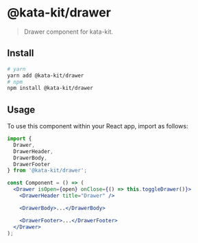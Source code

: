 # @kata-kit/drawer

> Drawer component for kata-kit.

## Install

```sh
# yarn
yarn add @kata-kit/drawer
# npm
npm install @kata-kit/drawer
```

## Usage

To use this component within your React app, import as follows:

```jsx
import {
  Drawer,
  DrawerHeader,
  DrawerBody,
  DrawerFooter
} from '@kata-kit/drawer';

const Component = () => (
  <Drawer isOpen={open} onClose={() => this.toggleDrawer()}>
    <DrawerHeader title="Drawer" />

    <DrawerBody>...</DrawerBody>

    <DrawerFooter>...</DrawerFooter>
  </Drawer>
);
```
